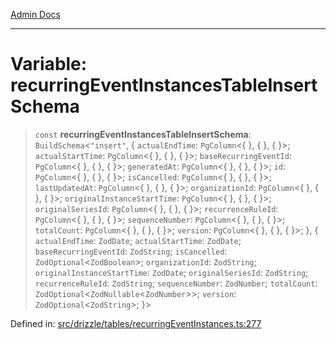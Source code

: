 [Admin Docs](/)

***

# Variable: recurringEventInstancesTableInsertSchema

> `const` **recurringEventInstancesTableInsertSchema**: `BuildSchema`\<`"insert"`, \{ `actualEndTime`: `PgColumn`\<\{ \}, \{ \}, \{ \}\>; `actualStartTime`: `PgColumn`\<\{ \}, \{ \}, \{ \}\>; `baseRecurringEventId`: `PgColumn`\<\{ \}, \{ \}, \{ \}\>; `generatedAt`: `PgColumn`\<\{ \}, \{ \}, \{ \}\>; `id`: `PgColumn`\<\{ \}, \{ \}, \{ \}\>; `isCancelled`: `PgColumn`\<\{ \}, \{ \}, \{ \}\>; `lastUpdatedAt`: `PgColumn`\<\{ \}, \{ \}, \{ \}\>; `organizationId`: `PgColumn`\<\{ \}, \{ \}, \{ \}\>; `originalInstanceStartTime`: `PgColumn`\<\{ \}, \{ \}, \{ \}\>; `originalSeriesId`: `PgColumn`\<\{ \}, \{ \}, \{ \}\>; `recurrenceRuleId`: `PgColumn`\<\{ \}, \{ \}, \{ \}\>; `sequenceNumber`: `PgColumn`\<\{ \}, \{ \}, \{ \}\>; `totalCount`: `PgColumn`\<\{ \}, \{ \}, \{ \}\>; `version`: `PgColumn`\<\{ \}, \{ \}, \{ \}\>; \}, \{ `actualEndTime`: `ZodDate`; `actualStartTime`: `ZodDate`; `baseRecurringEventId`: `ZodString`; `isCancelled`: `ZodOptional`\<`ZodBoolean`\>; `organizationId`: `ZodString`; `originalInstanceStartTime`: `ZodDate`; `originalSeriesId`: `ZodString`; `recurrenceRuleId`: `ZodString`; `sequenceNumber`: `ZodNumber`; `totalCount`: `ZodOptional`\<`ZodNullable`\<`ZodNumber`\>\>; `version`: `ZodOptional`\<`ZodString`\>; \}\>

Defined in: [src/drizzle/tables/recurringEventInstances.ts:277](https://github.com/Sourya07/talawa-api/blob/cfbd515d04ffba748b09232a33807f1845dd1878/src/drizzle/tables/recurringEventInstances.ts#L277)
